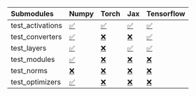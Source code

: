 | Submodules       | Numpy                                                                                                                           | Torch                                                                                                                           | Jax                                                                                                                             | Tensorflow                                                                                                                      |
|:-----------------|:--------------------------------------------------------------------------------------------------------------------------------|:--------------------------------------------------------------------------------------------------------------------------------|:--------------------------------------------------------------------------------------------------------------------------------|:--------------------------------------------------------------------------------------------------------------------------------|
| test_activations | <a href="https://github.com/unifyai/ivy/runs/7826844698?check_suite_focus=true" rel="noopener noreferrer" target="_blank">✅</a> | <a href="https://github.com/unifyai/ivy/runs/7826844933?check_suite_focus=true" rel="noopener noreferrer" target="_blank">✅</a> | <a href="https://github.com/unifyai/ivy/runs/7826845115?check_suite_focus=true" rel="noopener noreferrer" target="_blank">✅</a> | <a href="https://github.com/unifyai/ivy/runs/7826845377?check_suite_focus=true" rel="noopener noreferrer" target="_blank">✅</a> |
| test_converters  | <a href="https://github.com/unifyai/ivy/runs/7826844739?check_suite_focus=true" rel="noopener noreferrer" target="_blank">✅</a> | <a href="https://github.com/unifyai/ivy/runs/7826844967?check_suite_focus=true" rel="noopener noreferrer" target="_blank">❌</a> | <a href="https://github.com/unifyai/ivy/runs/7826845164?check_suite_focus=true" rel="noopener noreferrer" target="_blank">❌</a> | <a href="https://github.com/unifyai/ivy/runs/7826845431?check_suite_focus=true" rel="noopener noreferrer" target="_blank">✅</a> |
| test_layers      | <a href="https://github.com/unifyai/ivy/runs/7826844782?check_suite_focus=true" rel="noopener noreferrer" target="_blank">✅</a> | <a href="https://github.com/unifyai/ivy/runs/7826844999?check_suite_focus=true" rel="noopener noreferrer" target="_blank">❌</a> | <a href="https://github.com/unifyai/ivy/runs/7826845200?check_suite_focus=true" rel="noopener noreferrer" target="_blank">✅</a> | <a href="https://github.com/unifyai/ivy/runs/7826845496?check_suite_focus=true" rel="noopener noreferrer" target="_blank">✅</a> |
| test_modules     | <a href="https://github.com/unifyai/ivy/runs/7826844823?check_suite_focus=true" rel="noopener noreferrer" target="_blank">✅</a> | <a href="https://github.com/unifyai/ivy/runs/7826845022?check_suite_focus=true" rel="noopener noreferrer" target="_blank">❌</a> | <a href="https://github.com/unifyai/ivy/runs/7826845238?check_suite_focus=true" rel="noopener noreferrer" target="_blank">❌</a> | <a href="https://github.com/unifyai/ivy/runs/7826845540?check_suite_focus=true" rel="noopener noreferrer" target="_blank">❌</a> |
| test_norms       | <a href="https://github.com/unifyai/ivy/runs/7826844856?check_suite_focus=true" rel="noopener noreferrer" target="_blank">❌</a> | <a href="https://github.com/unifyai/ivy/runs/7826845047?check_suite_focus=true" rel="noopener noreferrer" target="_blank">❌</a> | <a href="https://github.com/unifyai/ivy/runs/7826845297?check_suite_focus=true" rel="noopener noreferrer" target="_blank">❌</a> | <a href="https://github.com/unifyai/ivy/runs/7826845598?check_suite_focus=true" rel="noopener noreferrer" target="_blank">❌</a> |
| test_optimizers  | <a href="https://github.com/unifyai/ivy/runs/7826844899?check_suite_focus=true" rel="noopener noreferrer" target="_blank">✅</a> | <a href="https://github.com/unifyai/ivy/runs/7826845082?check_suite_focus=true" rel="noopener noreferrer" target="_blank">❌</a> | <a href="https://github.com/unifyai/ivy/runs/7826845338?check_suite_focus=true" rel="noopener noreferrer" target="_blank">❌</a> | <a href="https://github.com/unifyai/ivy/runs/7826845656?check_suite_focus=true" rel="noopener noreferrer" target="_blank">❌</a> |